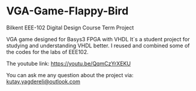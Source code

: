 # VGA-Game-Flappy-Bird
Bilkent EEE-102 Digital Design Course Term Project

VGA game designed for Basys3 FPGA with VHDL
It`s a student project for studying and understanding VHDL better.  I reused and combined some of the codes for the labs of EEE102.

The youtube link: https://youtu.be/QqmCzYrXEKU

You can ask me any question about the project via: kutay.yagdereli@outlook.com
